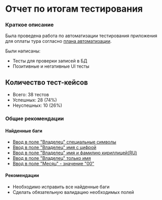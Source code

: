 # Отчет по итогам тестирования
### Краткое описание
Была проведена работа по автоматизации тестирования приложения для оплаты тура согласно [плана автоматизации](Plan.md).  

Были написаны:
* Тесты для проверки записей в БД
* Позитивные и негативные UI тесты

## Количество тест-кейсов
* Всего: 38 тестов
* Успешных: 28 (74%)
* Неуспешных: 10 (26%)
  
### Общие рекомендации
#### Найденные баги
* [Ввод в поле "Владелец" специальные символы](https://github.com/SobolB/Diplom_T_PO/issues/1#issue-1799597746)
* [Ввод в поле "Владелец" имя с цифрой](https://github.com/SobolB/Diplom_T_PO/issues/2#issue-1799678722)
* [Ввод в поле "Владелец" имя и фамилию кириллицей(RU)](https://github.com/SobolB/Diplom_T_PO/issues/3#issue-1799688553)
* [Ввод в поле "Владелец" только имя](https://github.com/SobolB/Diplom_T_PO/issues/4#issue-1799692392)
* [Ввод в поле "Месяц" - значение "00"](https://github.com/SobolB/Diplom_T_PO/issues/5#issue-1799710955)

#### Рекомендации
* Необходимо исправить все найденные баги
* Сделать обязательную валидацию необходимых полей




